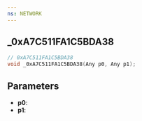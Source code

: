 ```yaml
---
ns: NETWORK
---
```

## _0xA7C511FA1C5BDA38

```c
// 0xA7C511FA1C5BDA38
void _0xA7C511FA1C5BDA38(Any p0, Any p1);
```


## Parameters
* **p0**: 
* **p1**: 

